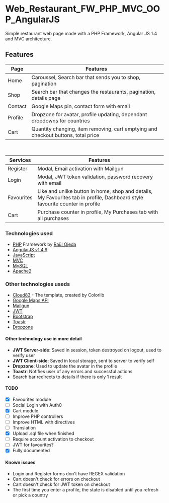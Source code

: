 # Web_Restaurant_FW_PHP_MVC_OOP_AngularJS

Simple restaurant web page made with a PHP Framework, Angular JS 1.4 and MVC architecture.

## **Features**

| Page | Features |
| - | - |
| Home | Caroussel, Search bar that sends you to shop, pagination |
| Shop | Search bar that changes the restaurants, pagination, details page |
| Contact | Google Maps pin, contact form with email | 
| Profile | Dropzone for avatar, profile updating, dependant dropdowns for countries |
| Cart | Quantity changing, item removing, cart emptying and checkout buttons, total price |

<br>

| Services | Features | 
| - | - |
| Register | Modal, Email activation with Mailgun
| Login | Modal, JWT token validation, password recovery with email |
| Favourites | Like and unlike button in home, shop and details, My Favourites tab in profile, Dashboard style favourite counter in profile |
| Cart | Purchase counter in profile, My Purchases tab with all purchases |


###  **Technologies used**

* [PHP] Framework by [Raül Ojeda]
* [AngularJS v1.4.9]
* [JavaScript]
* [MVC]
* [MySQL]
* [Apache2]


### Other technologies useds
* [Cloud83] - The template, created by Colorlib
* [Google Maps API]
* [Mailgun]
* [JWT]
* [Bootstrap]
* [Toastr]
* [Dropzone]

#### Other technology use in more detail
* **JWT Server-side**: Saved in session, token destroyed on logout, used to verify user
* **JWT Client-side**: Saved in local storage, sent to server to verify self
* **Dropzone**: Used to update the avatar in the profile
* **Toastr**: Notifies user of any errors and successful actions
* Search bar redirects to details if there is only 1 result

#### TODO
- [x] Favourites module
- [ ] Social Login with Auth0
- [x] Cart module
- [ ] Improve PHP controllers
- [ ] Improve HTML with directives 
- [ ] Translation
- [x] Upload .sql file when finished
- [ ] Require account activation to checkout
- [ ] JWT for favourites?
- [x] Fully documented

#### Known issues
* Login and Register forms don't have REGEX validation
* Cart doesn't check for errors on checkout
* Cart doesn't check for JWT token on checkout
* The first time you enter a profile, the state is disabled until you refresh or pick a country

[//]: # (These are reference links used in the body of this note and get stripped out when the markdown processor does its job. There is no need to format nicely because it shouldn't be seen. Thanks SO - http://stackoverflow.com/questions/4823468/store-comments-in-markdown-syntax)

   [PHP]: <http://php.net>
   [MVC]: <https://www.tutorialspoint.com/mvc_framework/mvc_framework_introduction.htm>
   [JavaScript]: <https://www.javascript.com/>
   [Cloud83]: <https://colorlib.com/wp/template/cloud83/>
   [Yelp Fusion API]: <https://www.yelp.com/fusion>
   [Google Maps API]: <https://developers.google.com/maps/documentation/javascript/tutorial>
   [Raül Ojeda]: <https://github.com/raulojeda22>
   [AngularJS v1.4.9]: <https://angularjs.org/>
   [MySQL]: <https://www.mysql.com/>
   [Apache2]: <https://httpd.apache.org/>
   [Mailgun]: <https://www.mailgun.com/>
   [JWT]: <https://jwt.io/>
   [Bootstrap]: <https://getbootstrap.com/>
   [Toastr]: <https://github.com/CodeSeven/toastr>
   [Dropzone]: <https://www.dropzonejs.com/>